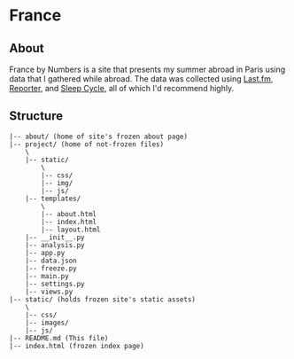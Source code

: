# France

## About
France by Numbers is a site that presents my summer abroad in Paris using data that I gathered while abroad. The data was collected using [Last.fm](https://last.fm), [Reporter](https://www.reporter-app.com), and [Sleep Cycle](http://www.sleepcycle.com), all of which I'd recommend highly.

## Structure
```
|-- about/ (home of site's frozen about page)
|-- project/ (home of not-frozen files)
    \
    |-- static/
        \
        |-- css/
        |-- img/
        |-- js/
    |-- templates/
        \
        |-- about.html
        |-- index.html
        |-- layout.html
    |-- __init__.py
    |-- analysis.py
    |-- app.py
    |-- data.json
    |-- freeze.py
    |-- main.py
    |-- settings.py
    |-- views.py
|-- static/ (holds frozen site's static assets)
    \
    |-- css/
    |-- images/
    |-- js/
|-- README.md (This file)
|-- index.html (frozen index page)
```
